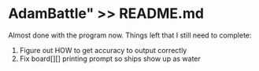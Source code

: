 # AdamBattle" >> README.md
Almost done with the program now. Things left that I still need to complete:

1. Figure out HOW to get accuracy to output correctly
2. Fix board[][] printing prompt so ships show up as water
